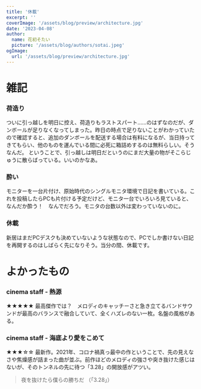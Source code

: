 ```yaml
---
title: '休載'
excerpt: ''
coverImage: '/assets/blog/preview/architecture.jpg'
date: '2023-04-08'
author:
  name: 花初そたい
  picture: '/assets/blog/authors/sotai.jpeg'
ogImage:
  url: '/assets/blog/preview/architecture.jpg'
---
```

# 雑記
### 荷造り
ついに引っ越しを明日に控え、荷造りもラストスパート……のはずなのだが、ダンボールが足りなくなってしまった。昨日の時点で足りないことがわかっていたので確認すると、追加のダンボールを配送する場合は有料になるが、当日持ってきてもらい、他のものを運んでいる間に必死に箱詰めするのは無料らしい。そうなんだ。
ということで、引っ越しは明日だというのにまだ大量の物がそこらじゅうに散らばっている。いいのかなあ。

### 酔い
モニターを一台片付け、原始時代のシングルモニタ環境で日記を書いている。これを投稿したらPCも片付ける予定だけど、モニタ一台でいろいろ見ていると、なんだか酔う！　なんでだろう。モニタの台数以外は変わっていないのに。

### 休載
新居はまだPCデスクも決めていないような状態なので、PCでしか書けない日記を再開するのはしばらく先になりそう。当分の間、休載です。

# よかったもの
### cinema staff - 熱源
★★★★★
最高傑作では？　メロディのキャッチーさと急き立てるバンドサウンドが最高のバランスで融合していて、全くハズレのない一枚。名盤の風格がある。

### cinema staff - 海底より愛をこめて
★★★☆☆
最新作。2021年、コロナ禍真っ最中の作ということで、先の見えなさや焦燥感が詰まった曲が並ぶ。前作ほどのメロディの強さや突き抜けた感じはないが、そのトンネルの先に待つ「3.28」の開放感がアツい。
> 夜を抜けたら僕らの勝ちだ
（「3.28」）